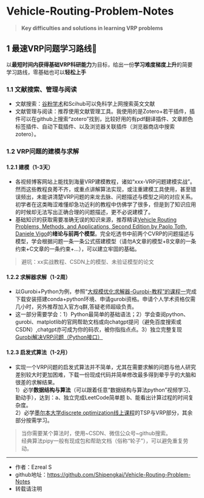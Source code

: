 # Vehicle-Routing-Problem-Notes 
> **Key difficulties and solutions in learning VRP problems**

## 1 最速VRP问题学习路线:running:
以**最短时间内获得基础VRP科研能力**为目标，给出一份**学习难度梯度上升**的简要学习路线，零基础也可以**轻松上手**
### 1.1 文献搜索、管理与阅读
- 文献搜索：[谷粉学术](https://gfsoso.99lb.net/scholar.html)和Scihub可以免科学上网搜索英文文献  
- 文献管理与阅读：推荐使用文献管理工具。我使用的是Zotero+若干插件，插件可以在github上搜索“zotero”找到，比较好用的有pdf翻译插件、文章颜色标签插件、自动下载插件、以及浏览器关联插件（浏览器商店中搜索zotero）。  

### 1.2 VRP问题的建模与求解
#### 1.2.1 建模（1-3天）
- 各视频博客网站上能找到海量VRP建模教程，诸如“xxx-VRP问题建模实战”。然而这些教程良莠不齐，或重点讲解算法实现，或注重建模工具使用，甚至错误频出，未能讲清楚VRP问题的来龙去脉、问题描述与模型之间的对应关系。初学者在这类晦涩难懂却急功近利的教程中仿佛学了很多，但是到了知识应用的时候却无法写出正确合理的问题描述，更不必说建模了。    
- 基础知识的获取需要准确无误的知识来源，推荐精读[Vehicle Routing Problems, Methods, and Applications, Second Edition by Paolo Toth, Daniele Vigo](https://librarygenesis.pro)的**绪论与前两个模型**。完全吃透书中前两个CVRP的问题描述与模型，学会根据问题一条一条公式搭建模型（请勿A文章的模型+B文章的一条约束+C文章的一条约束+...），可以建立牢固的基础。    
>避坑：xx实战教程、CSDN上的模型、未验证模型的论文    
#### 1.2.2 求解器求解（1-2周）
- 以Gurobi+Python为例，参照“[大规模优化求解器-Gurobi-教程”的课程一](https://www.bilibili.com/video/BV1jt411b73m)完成下载安装搭建conda+python环境、申请gurobi资格。申请个人学术资格仅需几小时，另外推荐加入官方q群,答疑老师超级负责。  
- 这一部分需要学会：1）Python最简单的基础语法；2）学会查阅python、gurobi、matplotlib的官网帮助文档或向chatgpt提问（避免百度搜索或CSDN）,chatgpt亦可成为你的码农，被你指指点点。3）独立完整复现[Gurobi解决VRP问题（Python接口）](https://www.bilibili.com/video/BV1wU4y1W7jD)  
#### 1.2.3 启发式算法（1-2月）
- 实现一个VRP问题的启发式算法并不简单，尤其在需要求解的问题与他人研究差别较大时更加困难，下载一份现成代码并简单修改最多得到晕乎乎的大脑和很差的求解结果。  
1）必学**数据结构与算法**（可以跟着任意“数据结构与算法python”视频学习、勤动手），达到：a、独立完成LeetCode简单题  b、能看出计算过程的时间复杂度。   
2）必学[墨尔本大学discrete optimization线上课程](https://www.bilibili.com/video/BV1z84y1h7M1)的TSP与VRP部分，其余部分按需学习。   
> 当你需要某个算法时，使用~CSDN、微信公众号~github搜索。  
> 经典算法pipy一般有现成包和帮助文档（俗称“轮子”），可以避免重复劳动。

      
******
- 作者：Ezreal S
- github地址：https://github.com/Shipengkai/Vehicle-Routing-Problem-Notes
- 转载请注明
